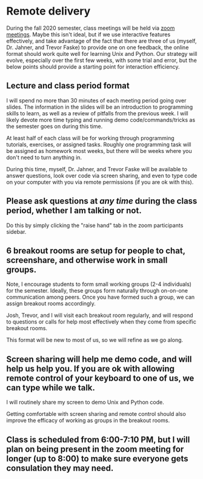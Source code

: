 # Remote delivery 

During the fall 2020 semester, class meetings will be held via [zoom meetings](https://unr.zoom.us/j/92025861279). Maybe this isn't ideal, but if we use interactive features effectively, and take advantage of the fact that there are three of us (myself, Dr. Jahner, and Trevor Faske) to provide one on one feedback, the online format should work quite well for learning Unix and Python. Our strategy will evolve, especially over the first few weeks, with some trial and error, but the below points should provide a starting point for interaction efficiency.

## Lecture and class period format

I will spend no more than 30 minutes of each meeting period going over slides. The information in the slides will be an introduction to programming skills to learn, as well as a review of pitfalls from the previous week. I will likely devote more time typing and running demo code/commands/tricks as the semester goes on during this time.

At least half of each class will be for working through programming tutorials, exercises, or assigned tasks. Roughly one programming task will be assigned as homework most weeks, but there will be weeks where you don't need to turn anything in. 

During this time, myself, Dr. Jahner, and Trevor Faske will be available to answer questions, look over code via screen sharing, and even to type code on your computer with you via remote permissions (if you are ok with this). 

## Please ask questions at ***any time*** during the class period, whether I am talking or not.

Do this by simply clicking the "raise hand" tab in the zoom participants sidebar.

## 6 breakout rooms are setup for people to chat, screenshare, and otherwise work in small groups. 

Note, I encourage students to form small working groups (2-4 individuals) for the semester. Ideally, these groups form naturally through on-on-one communication among peers. Once you have formed such a group, we can assign breakout rooms accordingly.

Josh, Trevor, and I will visit each breakout room regularly, and will respond to questions or calls for help most effectively when they come from specific breakout rooms.

This format will be new to most of us, so we will refine as we go along.

## Screen sharing will help me demo code, and will help us help you. If you are ok with allowing remote control of your keyboard to one of us, we can type while we talk.

I will routinely share my screen to demo Unix and Python code.

Getting comfortable with screen sharing and remote control should also improve the efficacy of working as groups in the breakout rooms.

## Class is scheduled from 6:00-7:10 PM, but I will plan on being present in the zoom meeting for longer (up to 8:00) to make sure everyone gets consulation they may need. 